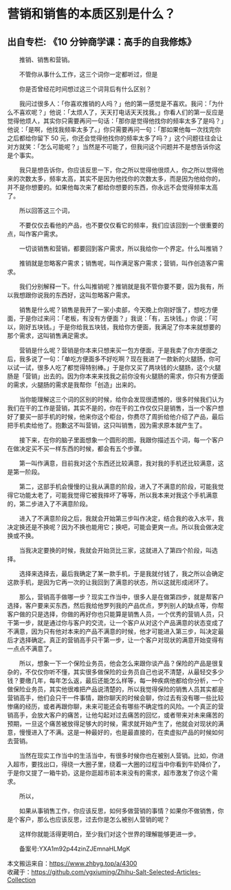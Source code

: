 # 营销和销售的本质区别是什么？  
## 出自专栏: 《10 分钟商学课：高手的自我修炼》  
&emsp;&emsp;推销、销售和营销。  
  
&emsp;&emsp;不管你从事什么工作，这三个词你一定都听过，但是  
  
&emsp;&emsp;你是否曾经花时间想过这三个词背后有什么区别？  
  
&emsp;&emsp;我问过很多人：「你喜欢推销的人吗？」他的第一感觉是不喜欢。我问：「为什么不喜欢呢？」他说：「太烦人了，天天打电话天天找我。」你看人们的第一反应是觉得他烦人，其实你只需要再问一句话：「那你是觉得他找你的频率太多了是吗？」他说：「是啊，他找我频率太多了。」你只需要再问一句：「那如果他每一次找完你之后都给你留下 50 元，你还会觉得他找你的频率太多了吗？」这个问题往往会让对方就笑：「怎么可能呢？」当然是不可能了，但我问这个问题并不是想告诉你这是个事实。  
  
&emsp;&emsp;我只是想告诉你，你应该反思一下，你之所以觉得他很烦人，你之所以觉得他来的次数太多，频率太高，其实不是因为他找你的次数太多，而是因为他给你的，并不是你想要的。如果他每次来了都给你想要的东西，你永远不会觉得频率太高了。  
  
&emsp;&emsp;所以回答这三个词，  
  
&emsp;&emsp;不要仅仅去看他的产品，也不要仅仅看它的频率，我们应该回到一个很重要的点，叫作客户需求。  
  
&emsp;&emsp;一切谈销售和营销，都要回到客户需求，所以我给你一个界定。什么叫推销？  
  
&emsp;&emsp;推销就是忽略客户需求；销售呢，叫作满足客户需求；营销，叫作创造客户需求。  
  
&emsp;&emsp;我们分别解释一下。什么叫推销呢？推销就是我不管你要不要，因为我有，所以我想跟你说我的东西好，这叫忽略客户需求。  
  
&emsp;&emsp;销售是什么呢？销售是我开了一家小卖部，今天晚上你刚好饿了，想吃方便面，于是你过来问：「老板，有没有方便面？」我说：「有，五块钱。」你说：「可以，刚好五块钱。」于是你给我五块钱，我给你方便面，我满足了你本来就想要的那个需求，这叫销售满足需求。  
  
&emsp;&emsp;营销是什么呢？营销是你本来只想来买一包方便面，于是我卖了你方便面之后，我多说了一句：「单吃方便面多不好吃啊？现在我进了一款新的火腿肠，你可以试一试，很多人吃了都觉得特别棒。」于是你又买了两块钱的火腿肠，这个火腿肠是「营销」出去的。因为你本来来找我之前你没有火腿肠的需求，你只有方便面的需求，火腿肠的需求是我帮你「创造」出来的。  
  
&emsp;&emsp;当你能理解这三个词的区别的时候，给你会发现很遗憾的，很多时候我们认为我们在干的工作是营销，其实不是的，你在干的工作仅仅只是销售，当一个客户想好了要买一部手机的时候，他来你这个柜台，你费尽了周折给他介绍了产品，最后把手机卖给他了。抱歉这不叫营销，这只叫销售，因为需求原本就产生了。  
  
&emsp;&emsp;接下来，在你的脑子里面想象一个圆形的图，我跟你描述五个词，每一个客户在做决定买不买一样东西的时候，都会有五个步骤。  
  
&emsp;&emsp;第一叫作满意，目前我对这个东西还比较满意，我对我的手机还比较满意，这是第一阶段。  
  
&emsp;&emsp;第二，这部手机会慢慢的让我从满意的阶段，进入了不满意的阶段，可能我觉得它功能太老了，可能我觉得它被我摔坏了等等，所以我本来对我这个手机满意的，第二步进入了不满意阶段。  
  
&emsp;&emsp;进入了不满意阶段之后，我就会开始第三步叫作决定，结合我的收入水平，我决定换还是不换呢？因为不换也能用它；换吧，可能会更爽一点。所以我会做决定换或不换。  
  
&emsp;&emsp;当我决定要换的时候，我就会开始货比三家，这就进入了第四个阶段，叫选择。  
  
&emsp;&emsp;选择来选择去，最后我确定了某一款手机，于是我就付钱了，我之所以会确定这款手机，是因为它再一次的让我回到了满意的状态，所以这就形成闭环了。  
  
&emsp;&emsp;那么，营销高手做哪一步？现实工作当中，很多人是在做第四步，就是帮客户选择，客户要来买东西，然后我给他罗列我的产品优点，罗列别人的缺点等，你帮客户做的只是选择，你做的再好你也只能算是销售人员，一个优秀的营销人员，只干第一步，就是通过你与客户的交流，让一个客户从对这个产品满意的状态变成了不满意，因为只有他对本来的产品不满意的时候，他才可能进入第三步，叫决定最后才选择确定。真正的营销高手只干第一步，让一个客户对现状的满意开始变得有一点点不满意了。  
  
&emsp;&emsp;所以，想象一下一个保险业务员，他会怎么来跟你谈产品？保险的产品是很复杂的，不仅仅你听不懂，其实很多做保险的业务员自己也说不清楚，从最轻交多少钱？要缴几年，每年怎么返，最后还能怎么样等，每一种疾病他都给你分析，一个做保险业务员，其实他很难把产品说清楚的，所以我觉得保险的销售人员其实都是营销高手，他们会只干一件事情，跟你聊天的时候会聊，你过去有没有哪一些比较惨痛的经历，或者再跟你聊，未来可能还会有哪些不确定性的风险。一个真正的营销高手，会放大客户的痛苦，让他勾起对过去痛苦的回忆，或者带来对未来痛苦的预期，一旦这个痛苦被放得足够大的时候，需求就开始产生了，他就会对现状的满意，慢慢进入了不满。这是一种最好的，也是最直接的，在卖虚拟产品的时候如何去营销。  
  
&emsp;&emsp;当然在现实工作当中的生活当中，有很多时候你也在被别人营销。比如，你进入超市，要找出口，得绕一大圈子里，绕着一大圈的过程当中你看到牛奶降价了，于是你又提了一箱牛奶，这是你逛超市前本来没有的需求，超市激发了你这个需求。  
  
&emsp;&emsp;所以，  
  
&emsp;&emsp;如果从事销售工作，你应该反思，如何多做营销的事情？如果你不做销售，你是个客户，那么也应该反思，过去你是怎么被别人营销的呢？  
  
&emsp;&emsp;这样你就能活得更明白，至少我们对这个世界的理解能够更进一步。  
  
&emsp;&emsp;备案号:YXA1m92p44zinZJEmnaHLMgK  
  
本文搬运来自：https://www.zhbyg.top/a/4300  
 收藏于：https://github.com/ygxiuming/Zhihu-Salt-Selected-Articles-Collection